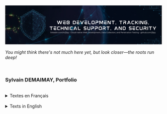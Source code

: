 

![Cloud-native Development, Data Collection, Penetration Testing, at linkedin.com/in/j5py](https://raw.githubusercontent.com/j5py/j5py/refs/heads/main/images/Sylvain_Demaimay_Banner.png)

_You might think there's not much here yet, but look closer—the roots run deep!_

<br />



### Sylvain DEMAIMAY, Portfolio



<br />

<details>

<summary>Textes en Français</summary>

<br />

##### Développement Web

Intervention dans des applications complexes et des plateformes majeures, davantage qu'à travers des outils préconfigurés disposant de modèles pour faciliter la création de sites sur Internet.

##### Collecte de Données

Programmation permettant de réunir des informations en vue de suivre les performances ou d’identifier les points d’amélioration, et réalisation de tests de modification pour optimiser l'expérience des utilisateurs.

##### Tests d'Intrusion

Évaluation de la sécurité des systèmes et des applications en cherchant des failles, dans le but de prévenir les risques potentiels et de s'assurer que les données des utilisateurs sont protégées.

<br />

[Consultez les détails complets et structurés de mon parcours technique](https://github.com/j5py/j5py/blob/main/documents/portfolio-fr.md)

<br />

</details>



<br />



<details>

<summary>Texts in English</summary>

<br />

##### Web Development

Involvement in complex applications and major platforms, rather than through preconfigured tools with templates to facilitate the creation of websites.

##### Data Collection

Programming that allows for gathering information to track performance or identify areas for improvement, and conducting modification tests to optimize the user experience.

##### Penetration Testing

Evaluation of system and application security by searching for vulnerabilities, to prevent potential risks and ensure that user data are protected.

<br />

[Check out the complete and structured details of my technical background](https://github.com/j5py/j5py/blob/main/documents/portfolio-en.md)

<br />

</details>

<br />
<br />
